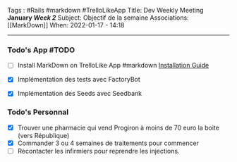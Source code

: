 Tags : #Rails #markdown #TrelloLikeApp 
Title: Dev Weekly Meeting  **January *Week 2***
Subject: Objectif de la semaine
Associations: [[MarkDown]]
When: 2022-01-17 - 14:18

---
### Todo's App #TODO  
- [ ]  Install MarkDown on TrelloLike App
#markdown [Installation Guide](https://linuxtut.com/en/01eb99ab8bc0f5873571/)
- [x]  Implémentation des tests avec FactoryBot
- [x]  Implémentation des Seeds avec Seedbank


### Todo's Personnal 
- [X]  Trouver une pharmacie qui vend Progiron à moins de 70 euro la boite (vers République)
- [x]  Commander 3 ou 4 semaines de traitements pour commencer
- [ ]  Recontacter les infirmiers pour reprendre les injections.
